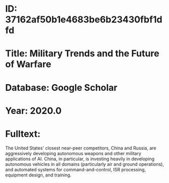 # ID: 37162af50b1e4683be6b23430fbf1dfd
# Title: Military Trends and the Future of Warfare
# Database: Google Scholar
# Year: 2020.0
# Fulltext:
The United States' closest near-peer competitors, China and Russia, are aggressively developing autonomous weapons and other military applications of AI.
China, in particular, is investing heavily in developing autonomous vehicles in all domains (particularly air and ground operations), and automated systems for command-and-control, ISR processing, equipment design, and training.